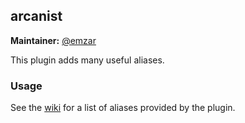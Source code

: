 ## arcanist

**Maintainer:** [@emzar](https://github.com/emzar)

This plugin adds many useful aliases.

### Usage

See the [wiki](https://github.com/robbyrussell/oh-my-zsh/wiki/Plugin:arcanist) for a list of aliases provided by the plugin.

